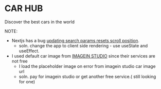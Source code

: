 # CAR HUB

Discover the best cars in the world

NOTE:

- Nextjs has a bug [updating search params resets scroll position](https://github.com/vercel/next.js/issues/49087).
  - soln. change the app to client side rendering - use useState and useEffect.
- I used default car image from [IMAGEIN STUDIO](https://www.imagin.studio/car-image-api) since their services are not free
  - I load the placeholder image on error from imagein studio car image url
  - soln. pay for imagein studio or get another free service.( still looking for one)
